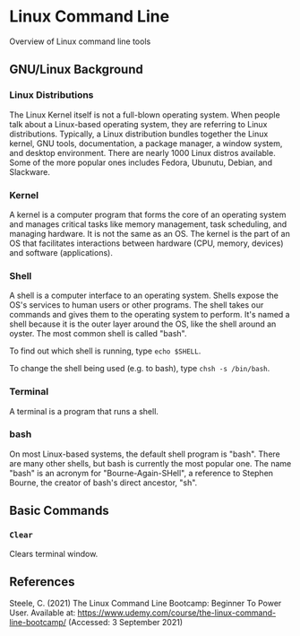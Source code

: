 # Linux Command Line
Overview of Linux command line tools

## GNU/Linux Background

### Linux Distributions
The Linux Kernel itself is not a full-blown operating system. When people talk about a Linux-based operating system, they are referring to Linux distributions. Typically, a Linux distribution bundles together the Linux kernel, GNU tools, documentation, a package manager, a window system, and desktop environment. There are nearly 1000 Linux distros available. Some of the more popular ones includes Fedora, Ubunutu, Debian, and Slackware.

### Kernel
A kernel is a computer program that forms the core of an operating system and manages critical tasks like memory management, task scheduling, and managing hardware. It is not the same as an OS. The kernel is the part of an OS that facilitates interactions between hardware (CPU, memory, devices) and software (applications).

### Shell
A shell is a computer interface to an operating system. Shells expose the OS's services to human users or other programs. The shell takes our commands and gives them to the operating system to perform. It's named a shell because it is the outer layer around the OS, like the shell around an oyster. The most common shell is called "bash".

To find out which shell is running, type `echo $SHELL`.

To change the shell being used (e.g. to bash), type `chsh -s /bin/bash`.

### Terminal
A terminal is a program that runs a shell. 

### bash
On most Linux-based systems, the default shell program is "bash". There are many other shells, but bash is currently the most popular one. The name "bash" is an acronym for "Bourne-Again-SHell", a reference to Stephen Bourne, the creator of bash's direct ancestor, "sh".

## Basic Commands

### `Clear`
Clears terminal window.

## References
Steele, C. (2021) The Linux Command Line Bootcamp: Beginner To Power User. Available at: https://www.udemy.com/course/the-linux-command-line-bootcamp/ (Accessed: 3 September 2021)
